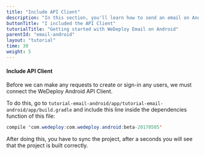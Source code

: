 ```yaml
---
title: "Include API Client"
description: "In this section, you'll learn how to send an email on Android using the WeDeploy API Client."
buttonTitle: "I included the API Client"
tutorialTitle: "Getting started with WeDeploy Email on Android"
parentId: "email-android"
layout: "tutorial"
time: 30
weight: 5
---
```


#### Include API Client

Before we can make any requests to create or sign-in any users, we must connect the WeDeploy Android API Client.

To do this, go to `tutorial-email-android/app/tutorial-email-android/app/build.gradle` and include this line inside the dependencies function of this file:

```java
compile 'com.wedeploy:com.wedeploy.android:beta-20170505'
```

After doing this, you have to sync the project, after a seconds you will see that the project is built correctly.